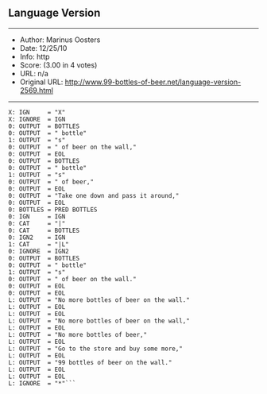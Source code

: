 
## Language Version ##
---
- Author: Marinus Oosters
- Date: 12/25/10
- Info: http
- Score:  (3.00 in 4 votes)
- URL: n/a
- Original URL: http://www.99-bottles-of-beer.net/language-version-2569.html
---

```X: BOTTLES = "99"
X: IGN     = "X"
X: IGNORE  = IGN
0: OUTPUT  = BOTTLES
0: OUTPUT  = " bottle"
1: OUTPUT  = "s"
0: OUTPUT  = " of beer on the wall,"
0: OUTPUT  = EOL
0: OUTPUT  = BOTTLES
0: OUTPUT  = " bottle"
1: OUTPUT  = "s"
0: OUTPUT  = " of beer,"
0: OUTPUT  = EOL
0: OUTPUT  = "Take one down and pass it around,"
0: OUTPUT  = EOL
0: BOTTLES = PRED BOTTLES
0: IGN     = IGN
0: CAT     = "|"
0: CAT     = BOTTLES
0: IGN2    = IGN
1: CAT     = "|L"
0: IGNORE  = IGN2
0: OUTPUT  = BOTTLES
0: OUTPUT  = " bottle"
1: OUTPUT  = "s"
0: OUTPUT  = " of beer on the wall."
0: OUTPUT  = EOL
0: OUTPUT  = EOL
L: OUTPUT  = "No more bottles of beer on the wall."
L: OUTPUT  = EOL
L: OUTPUT  = EOL
L: OUTPUT  = "No more bottles of beer on the wall,"
L: OUTPUT  = EOL
L: OUTPUT  = "No more bottles of beer,"
L: OUTPUT  = EOL
L: OUTPUT  = "Go to the store and buy some more,"
L: OUTPUT  = EOL
L: OUTPUT  = "99 bottles of beer on the wall."
L: OUTPUT  = EOL
L: OUTPUT  = EOL
L: IGNORE  = "*"```